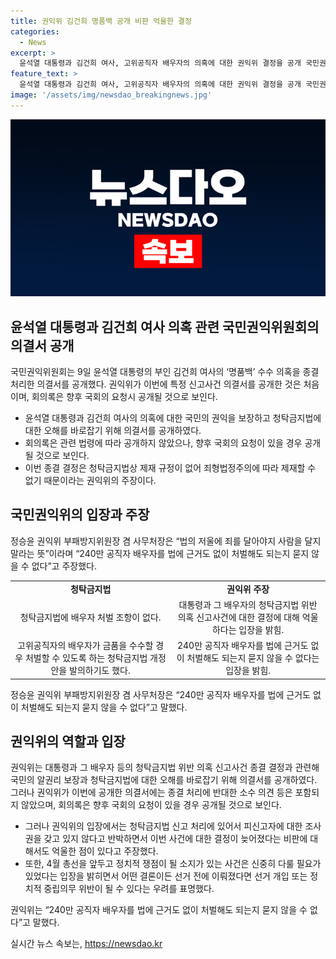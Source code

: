 ```yaml
---
title: 권익위 김건희 명품백 공개 비판 억울한 결정
categories:
  - News
excerpt: >
  윤석열 대통령과 김건희 여사, 고위공직자 배우자의 의혹에 대한 권익위 결정을 공개 국민권익위원회가 윤석열 대통령의 부인 김건희 여사의 ‘명품백’ 수수 의혹을 종결 처리한 의결서를 공개했다. 청탁금지법에 대한 해석과 관련 법령을 기술한 이번 공개는 화제를 모으고 있다. 권익위는 비판에 대응하여 논란의 핵심에 직면했다. 그들은 공직자 배우자에 대한 처벌 여부 등에 대한 논의를 깊이 있게 다루고 있다.
feature_text: >
  윤석열 대통령과 김건희 여사, 고위공직자 배우자의 의혹에 대한 권익위 결정을 공개 국민권익위원회가 윤석열 대통령의 부인 김건희 여사의 ‘명품백’ 수수 의혹을 종결 처리한 의결서를 공개했다. 청탁금지법에 대한 해석과 관련 법령을 기술한 이번 공개는 화제를 모으고 있다. 권익위는 비판에 대응하여 논란의 핵심에 직면했다. 그들은 공직자 배우자에 대한 처벌 여부 등에 대한 논의를 깊이 있게 다루고 있다.
image: '/assets/img/newsdao_breakingnews.jpg'
---
```


<p><img src="/assets/img/newsdao_breakingnews.jpg" alt="bookingtag 속보" /></p>

<h2 data-ke-size="size26">윤석열 대통령과 김건희 여사 의혹 관련 국민권익위원회의 의결서 공개</h2>

<p data-ke-size="size16">국민권익위원회는 9일 윤석열 대통령의 부인 김건희 여사의 ‘명품백’ 수수 의혹을 종결 처리한 의결서를 공개했다. 권익위가 이번에 특정 신고사건 의결서를 공개한 것은 처음이며, 회의록은 향후 국회의 요청시 공개될 것으로 보인다.</p>

<ul>
    <li>윤석열 대통령과 김건희 여사의 의혹에 대한 국민의 권익을 보장하고 청탁금지법에 대한 오해를 바로잡기 위해 의결서를 공개하였다.</li>
    <li>회의록은 관련 법령에 따라 공개하지 않았으나, 향후 국회의 요청이 있을 경우 공개될 것으로 보인다.</li>
    <li>이번 종결 결정은 청탁금지법상 제재 규정이 없어 죄형법정주의에 따라 제재할 수 없기 때문이라는 권익위의 주장이다.</li>
</ul>

<h2 data-ke-size="size26">국민권익위의 입장과 주장</h2>

<p data-ke-size="size16">정승윤 권익위 부패방지위원장 겸 사무처장은 “법의 저울에 죄를 달아야지 사람을 달지 말라는 뜻”이라며 “240만 공직자 배우자를 법에 근거도 없이 처벌해도 되는지 묻지 않을 수 없다”고 주장했다.</p>

<table>
    <tr>
        <td style="text-align: center; height: 17px;"><b>청탁금지법</b></td>
        <td style="text-align: center; height: 17px;"><b>권익위 주장</b></td>
    </tr>
    <tr>
        <td style="text-align: center; height: 17px;">청탁금지법에 배우자 처벌 조항이 없다.</td>
        <td style="text-align: center; height: 17px;">대통령과 그 배우자의 청탁금지법 위반 의혹 신고사건에 대한 결정에 대해 억울하다는 입장을 밝힘.</td>
    </tr>
    <tr>
        <td style="text-align: center; height: 17px;">고위공직자의 배우자가 금품을 수수할 경우 처벌할 수 있도록 하는 청탁금지법 개정안을 발의하기도 했다.</td>
        <td style="text-align: center; height: 17px;">240만 공직자 배우자를 법에 근거도 없이 처벌해도 되는지 묻지 않을 수 없다는 입장을 밝힘.</td>
    </tr>
</table>

<p data-ke-size="size16">정승윤 권익위 부패방지위원장 겸 사무처장은 “240만 공직자 배우자를 법에 근거도 없이 처벌해도 되는지 묻지 않을 수 없다”고 말했다.</p>

<h2 data-ke-size="size26">권익위의 역할과 입장</h2>

<p data-ke-size="size16">권익위는 대통령과 그 배우자 등의 청탁금지법 위반 의혹 신고사건 종결 결정과 관련해 국민의 알권리 보장과 청탁금지법에 대한 오해를 바로잡기 위해 의결서를 공개하였다. 그러나 권익위가 이번에 공개한 의결서에는 종결 처리에 반대한 소수 의견 등은 포함되지 않았으며, 회의록은 향후 국회의 요청이 있을 경우 공개될 것으로 보인다.</p>

<ul>
    <li>그러나 권익위의 입장에서는 청탁금지법 신고 처리에 있어서 피신고자에 대한 조사권을 갖고 있지 않다고 반박하면서 이번 사건에 대한 결정이 늦어졌다는 비판에 대해서도 억울한 점이 있다고 주장했다.</li>
    <li>또한, 4월 총선을 앞두고 정치적 쟁점이 될 소지가 있는 사건은 신중히 다룰 필요가 있었다는 입장을 밝히면서 어떤 결론이든 선거 전에 이뤄졌다면 선거 개입 또는 정치적 중립의무 위반이 될 수 있다는 우려를 표명했다.</li>
</ul>

<p data-ke-size="size16">권익위는 “240만 공직자 배우자를 법에 근거도 없이 처벌해도 되는지 묻지 않을 수 없다”고 말했다.</p>
실시간 뉴스 속보는, <a href="https://newsdao.kr" rel="dofollow">https://newsdao.kr</a>


